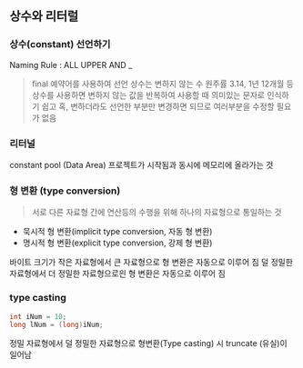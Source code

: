 ## 상수와 리터럴

### 상수(constant) 선언하기
Naming Rule : ALL UPPER AND _
> final 예약어를 사용하여 선언
상수는 변하지 않는 수
원주률 3.14, 1년 12개월 등
상수를 사용하면 변하지 않는 값을 반복하여 사용할 때 의미있는 문자로 인식하기 쉽고
혹, 변하더라도 선언한 부분만 변경하면 되므로 여러부분을 수정할 필요가 없음

### 리터널
constant pool (Data Area)
프로젝트가 시작됨과 동시에 메모리에 올라가는 것 

### 형 변환 (type conversion)
> 서로 다른 자료형 간에 연산등의 수행을 위해 하나의 자료형으로 통일하는 것

- 묵시적 형 변환(implicit type conversion, 자동 형 변환)
- 명시적 형 변환(explicit type conversion, 강제 형 변환)

바이트 크기가 작은 자료형에서 큰 자료형으로 형 변환은 자동으로 이루어 짐
덜 정밀한 자료형에서 더 정밀한 자료형으로읜 형 변환은 자동으로 이루어 짐

### type casting
```Java
int iNum = 10;
long lNum = (long)iNum;
```

정밀 자료형에서 덜 정밀한 자료형으로 형변환(Type casting) 시 truncate (유실)이 일어남

